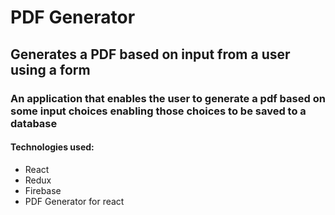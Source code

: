 # PDF Generator
## Generates a PDF based on input from a user using a form

### An application that enables the user to generate a pdf based on some input choices enabling those choices to be saved to a database
#### Technologies used:

  - React
  - Redux
  - Firebase
  - PDF Generator for react
